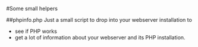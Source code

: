 #Some small helpers

##phpinfo.php
Just a small script to drop into your webserver installation to 
* see if PHP works 
* get a lot of information about your webserver and its PHP installation.
